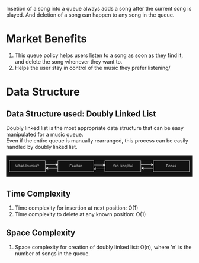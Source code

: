 Insetion of a song into a queue always adds a song after the current song is played. And deletion of a song can happen to any song in the queue.
# Market Benefits
1. This queue policy helps users listen to a song as soon as they find it, and delete the song whenever they want to.
2. Helps the user stay in control of the music they prefer listening/

# Data Structure
## Data Structure used: Doubly Linked List
Doubly linked list is the most appropriate data structure that can be easy manipulated for a music queue. <br>
Even if the entire queue is manually rearranged, this process can be easily handled by doubly linked list. 

![Doubly Linked List](../images/dll.png)

## Time Complexity
1. Time complexity for insertion at next position: O(1)
2. Time complexity to delete at any known position: O(1)
## Space Complexity
1. Space complexity for creation of doubly linked list: O(n), where 'n' is the number of songs in the queue.

<br>




